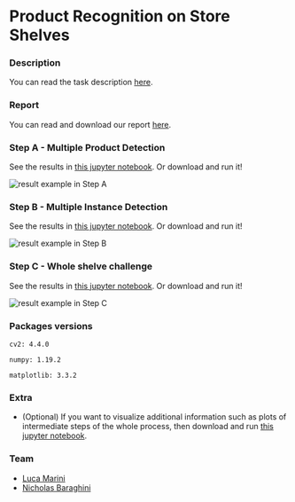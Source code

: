 # Product Recognition on Store Shelves


### Description
You can read the task description [here](https://github.com/lucamarini22/Product-Recognition-on-Store-Shelves/blob/main/res/problem_description.pdf).

### Report
You can read and download our report [here](https://github.com/lucamarini22/Product-Recognition-on-Store-Shelves/blob/main/res/report.pdf).

### Step A - Multiple Product Detection
See the results in [this jupyter notebook](https://github.com/lucamarini22/Product-Recognition-on-Store-Shelves/blob/main/stepA.ipynb). Or download and run it!

![result example in Step A](https://github.com/lucamarini22/Product-Recognition-on-Store-Shelves/blob/main/res/img_result_example/example_step_A.png?raw=true)

### Step B - Multiple Instance Detection
See the results in [this jupyter notebook](https://github.com/lucamarini22/Product-Recognition-on-Store-Shelves/blob/main/stepB.ipynb). Or download and run it!

![result example in Step B](https://github.com/lucamarini22/Product-Recognition-on-Store-Shelves/blob/main/res/img_result_example/example_step_B.png?raw=true)

### Step C - Whole shelve challenge
See the results in [this jupyter notebook](https://github.com/lucamarini22/Product-Recognition-on-Store-Shelves/blob/main/stepC.ipynb). Or download and run it!

![result example in Step C](https://github.com/lucamarini22/Product-Recognition-on-Store-Shelves/blob/main/res/img_result_example/example_step_C.png?raw=true)

### Packages versions
`cv2: 4.4.0`

`numpy: 1.19.2`

`matplotlib: 3.3.2`


### Extra
- (Optional) If you want to visualize additional information such as plots of intermediate steps of the whole process, then download and run [this jupyter notebook](https://github.com/lucamarini22/Product-Recognition-on-Store-Shelves/blob/main/Product_Recognition_on_Store_Shelves.ipynb).

### Team

- [Luca Marini](https://github.com/lucamarini22) 
- [Nicholas Baraghini](https://github.com/NicholasBaraghini) 